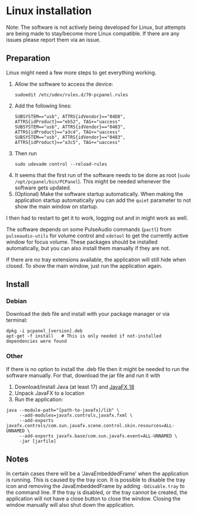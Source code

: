 # Linux installation

Note: The software is not actively being developed for Linux, but attempts are being made to stay/become more Linux compatible. If there are any issues please report them via an issue.

## Preparation

Linux might need a few more steps to get everything working.

1. Allow the software to access the device:
   ```shell
   sudoedit /etc/udev/rules.d/70-pcpanel.rules
   ```
2. Add the following lines:
   ```properties
   SUBSYSTEM=="usb", ATTRS{idVendor}=="04D8", ATTRS{idProduct}=="eb52", TAG+="uaccess"
   SUBSYSTEM=="usb", ATTRS{idVendor}=="0483", ATTRS{idProduct}=="a3c4", TAG+="uaccess"
   SUBSYSTEM=="usb", ATTRS{idVendor}=="0483", ATTRS{idProduct}=="a3c5", TAG+="uaccess"
   ```
3. Then run
   ```shell
   sudo udevadm control --reload-rules
   ```
4. It seems that the first run of the software needs to be done as root (`sudo /opt/pcpanel/bin/PCPanel`). This might be needed whenever the software gets updated.
5. (Optional) Make the software startup automatically. When making the application startup automatically you can add the `quiet` parameter to not show the main window on startup.

I then had to restart to get it to work, logging out and in might work as well.

The software depends on some PulseAudio commands (`pactl`) from `pulseaudio-utils` for volume control
and `xdotool` to get the currently active window for focus volume. These packages should be
installed automatically, but you can also install them manually if they are not.

If there are no tray extensions available, the application will still hide when closed. To show
the main window, just run the application again.

## Install

### Debian

Download the deb file and install with your package manager or via terminal:

   ```shell
   dpkg -i pcpanel_[version].deb
   apt-get -f install   # This is only needed if not-installed dependencies were found
   ```

### Other

If there is no option to install the .deb file then it might be needed to run the software manually.
For that, download the jar file and run it with

1. Download/install Java (at least 17) and [JavaFX 18](https://download2.gluonhq.com/openjfx/18.0.2/openjfx-18.0.2_linux-x64_bin-sdk.zip)
2. Unpack JavaFX to a location
3. Run the application:

```shell
java --module-path="[path-to-javafx]/lib" \
     --add-modules=javafx.controls,javafx.fxml \
     --add-exports javafx.controls/com.sun.javafx.scene.control.skin.resources=ALL-UNNAMED \
     --add-exports javafx.base/com.sun.javafx.event=ALL-UNNAMED \
     -jar [jarfile]
```

## Notes

In certain cases there will be a 'JavaEmbeddedFrame' when the application is running. This is caused by the tray icon.
It is possible to disable the tray icon and removing the JavaEmbeddedFrame by adding `-Ddisable.tray` to the command line.
If the tray is disabled, or the tray cannot be created, the application will not have a close button to close the window.
Closing the window manually will also shut down the application.
